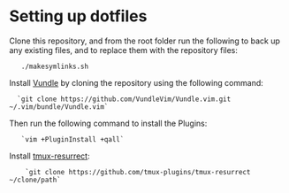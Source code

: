 Setting up dotfiles
=====

Clone this repository, and from the root folder run the following to back up any existing files, and to replace them with the repository files:

       ./makesymlinks.sh


Install [Vundle](https://github.com/VundleVim/Vundle.vim) by cloning the repository using the following command:
  
      `git clone https://github.com/VundleVim/Vundle.vim.git ~/.vim/bundle/Vundle.vim`

Then run the following command to install the Plugins: 

       `vim +PluginInstall +qall`
       
Install [tmux-resurrect](https://github.com/tmux-plugins/tmux-resurrect):

        `git clone https://github.com/tmux-plugins/tmux-resurrect ~/clone/path`
    
    